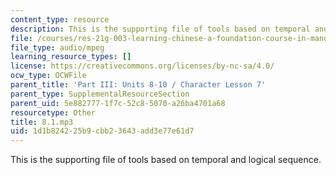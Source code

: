 ```yaml
---
content_type: resource
description: This is the supporting file of tools based on temporal and logical sequence.
file: /courses/res-21g-003-learning-chinese-a-foundation-course-in-mandarin-spring-2011/1d1b824225b9cbb23643add3e77e61d7_8.1.mp3
file_type: audio/mpeg
learning_resource_types: []
license: https://creativecommons.org/licenses/by-nc-sa/4.0/
ocw_type: OCWFile
parent_title: 'Part III: Units 8-10 / Character Lesson 7'
parent_type: SupplementalResourceSection
parent_uid: 5e882777-1f7c-52c8-5070-a26ba4701a68
resourcetype: Other
title: 8.1.mp3
uid: 1d1b8242-25b9-cbb2-3643-add3e77e61d7
---
```

This is the supporting file of tools based on temporal and logical sequence.